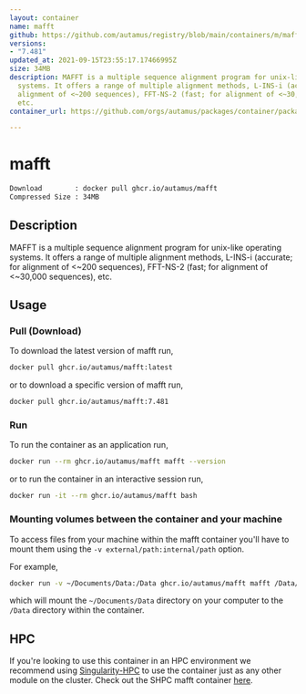 ```yaml
---
layout: container
name: mafft
github: https://github.com/autamus/registry/blob/main/containers/m/mafft/spack.yaml
versions:
- "7.481"
updated_at: 2021-09-15T23:55:17.17466995Z
size: 34MB
description: MAFFT is a multiple sequence alignment program for unix-like operating
  systems. It offers a range of multiple alignment methods, L-INS-i (accurate; for
  alignment of <~200 sequences), FFT-NS-2 (fast; for alignment of <~30,000 sequences),
  etc.
container_url: https://github.com/orgs/autamus/packages/container/package/mafft

---
```

# mafft
```bash 
Download        : docker pull ghcr.io/autamus/mafft
Compressed Size : 34MB
```

## Description
MAFFT is a multiple sequence alignment program for unix-like operating systems. It offers a range of multiple alignment methods, L-INS-i (accurate; for alignment of <~200 sequences), FFT-NS-2 (fast; for alignment of <~30,000 sequences), etc.

## Usage
### Pull (Download)
To download the latest version of mafft run,

```bash
docker pull ghcr.io/autamus/mafft:latest
```

or to download a specific version of mafft run,

```bash
docker pull ghcr.io/autamus/mafft:7.481
```
### Run
To run the container as an application run,
```bash
docker run --rm ghcr.io/autamus/mafft mafft --version
```

or to run the container in an interactive session run,
```bash
docker run -it --rm ghcr.io/autamus/mafft bash
```

### Mounting volumes between the container and your machine
To access files from your machine within the mafft container you'll have to mount them using the `-v external/path:internal/path` option.

For example,
```bash
docker run -v ~/Documents/Data:/Data ghcr.io/autamus/mafft mafft /Data/myData.csv
```
which will mount the `~/Documents/Data` directory on your computer to the `/Data` directory within the container.

## HPC
If you're looking to use this container in an HPC environment we recommend using [Singularity-HPC](https://singularity-hpc.readthedocs.io) to use the container just as any other module on the cluster. Check out the SHPC mafft container [here](https://singularityhub.github.io/singularity-hpc/r/ghcr.io-autamus-mafft/).